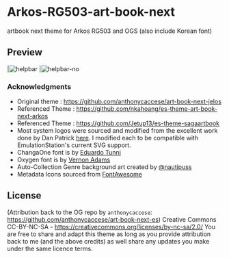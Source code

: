 # Arkos-RG503-art-book-next
artbook next theme for Arkos RG503 and OGS (also include Korean font)

## Preview
|![helpbar](https://github.com/ljhmd0825/Arkos-RG503-art-book-next/assets/75230324/a8160fb5-419a-428d-8866-d8620f45532d) |![helpbar-no](https://github.com/ljhmd0825/Arkos-RG503-art-book-next/assets/75230324/d249959a-2a6b-420c-9f39-eb235e5e68bc)

### **Acknowledgments**
* Original theme : https://github.com/anthonycaccese/art-book-next-jelos
* Referenced Theme :  https://github.com/nkahoang/es-theme-art-book-next-arkos
* Referenced Theme :  https://github.com/Jetup13/es-theme-sagaartbook
* Most system logos were sourced and modified from the excellent work done by Dan Patrick [here](https://archive.org/details/console-logos-professionally-redrawn-plus-official-versions).  I modified each to be compatible with EmulationStation's current SVG support.
* ChangaOne font is by [Eduardo Tunni](https://www.fontsquirrel.com/fonts/changa)
* Oxygen font is by [Vernon Adams](https://www.fontsquirrel.com/fonts/oxygen)
* Auto-Collection Genre background art created by [@nautipuss](https://github.com/nautipuss)
* Metadata Icons sourced from [FontAwesome](https://fontawesome.com/search?o=r&m=free)

## **License**
(Attribution back to the OG repo by `anthonycaccese`: https://github.com/anthonycaccese/art-book-next-es)
Creative Commons CC-BY-NC-SA - https://creativecommons.org/licenses/by-nc-sa/2.0/
You are free to share and adapt this theme as long as you provide attribution back to me (and the above credits) as well share any updates you make under the same licence terms.
